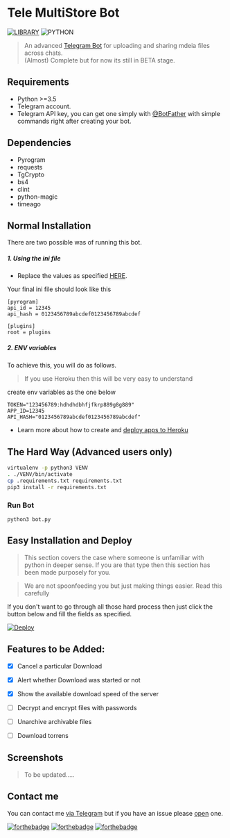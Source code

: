 
# Tele MultiStore Bot
[![LIBRARY](https://img.shields.io/badge/Telegram%20MTProto%20API%20Framework%20for%20Python-April%2005%2C%202019-36ade1.svg)](https://docs.pyrogram.ml)
![PYTHON](https://img.shields.io/badge/Python-%3E%3D3.4-8892bf.svg)


> An advanced [Telegram Bot](http://t.me/TeleMultiStoreBot) for uploading and sharing mdeia files across chats.    
> (Almost) Complete but for now its still in BETA stage.

Requirements
---------

* Python >=3.5
* Telegram account.
* Telegram API key, you can get one simply with [@BotFather](https://core.telegram.org/bots#botfather) with simple commands right after creating your bot.

Dependencies
---------
- Pyrogram 
- requests
- TgCrypto
- bs4
- clint
- python-magic
- timeago


Normal Installation
---------

There are two possible was of running this bot.

##### 1. Using the ini file

* Replace the values as specified [HERE](https://docs.pyrogram.ml/start/Setup#api-keys).

Your final ini file should look like this

```
[pyrogram]
api_id = 12345
api_hash = 0123456789abcdef0123456789abcdef

[plugins]
root = plugins

```

##### 2. ENV variables

To achieve this, you will do as follows. 

> If you use Heroku then this will be very easy to understand

create env variables as the one below

```
TOKEN="123456789:hdhdhdbhfjfkrp889g8g889"
APP_ID=12345
API_HASH="0123456789abcdef0123456789abcdef"

```
* Learn more about how to create and [deploy apps to Heroku](https://devcenter.heroku.com/articles/git#for-a-new-heroku-app)


The Hard Way (Advanced users only)
---------

```sh
virtualenv -p python3 VENV
. ./VENV/bin/activate
cp .requirements.txt requirements.txt
pip3 install -r requirements.txt
```


### Run Bot

```
python3 bot.py

```


Easy Installation and Deploy
---------

> This section covers the case where someone is unfamiliar with python in deeper sense. If you are that type then this section has been made purposely for you.

> We are not spoonfeeding you but just making things easier. Read this carefully


If you don't want to go through all those hard process then just click the button below and fill the fields as specified.

[![Deploy](https://www.herokucdn.com/deploy/button.svg)](https://heroku.com/deploy?template=https://github.com/Bfaschat/TeleMultiStorebot/tree/glitch)



## Features to be Added:

- [x] Cancel a particular Download
- [x] Alert whether Download was started or not
- [x] Show the available download speed of the server
- [ ] Decrypt and encrypt files with passwords
- [ ] Unarchive archivable files
- [ ] Download torrens



## Screenshots

> To be updated.....


Contact me
------------
You can contact me [via Telegram](https://telegram.me/bfaschat) but if you have an issue please [open](https://github.com/Bfaschat/TeleMultiStorebot/issues) one.



[![forthebadge](https://forthebadge.com/images/badges/built-with-love.svg)](https://github.com/Bfaschat/TeleMultiStorebot)
[![forthebadge](https://forthebadge.com/images/badges/for-you.svg)](https://github.com/Bfaschat/TeleMultiStorebot)
[![forthebadge](https://forthebadge.com/images/badges/made-with-python.svg)](https://github.com/Bfaschat/TeleMultiStorebot) 

